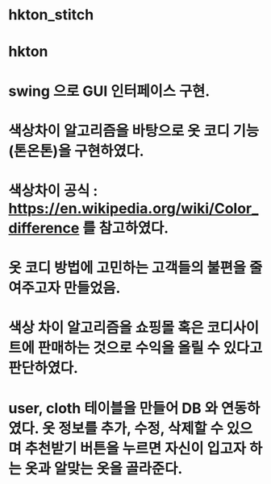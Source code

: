 # hkton_stitch  
# hkton  
# swing 으로 GUI 인터페이스 구현.
# 색상차이 알고리즘을 바탕으로 옷 코디 기능(톤온톤)을 구현하였다.
# 색상차이 공식 : https://en.wikipedia.org/wiki/Color_difference 를 참고하였다.
# 옷 코디 방법에 고민하는 고객들의 불편을 줄여주고자 만들었음. 
# 색상 차이 알고리즘을 쇼핑몰 혹은 코디사이트에 판매하는 것으로 수익을 올릴 수 있다고 판단하였다. 
# user, cloth 테이블을 만들어 DB 와 연동하였다. 옷 정보를 추가, 수정, 삭제할 수 있으며 추천받기 버튼을 누르면 자신이 입고자 하는 옷과 알맞는 옷을 골라준다.
	
